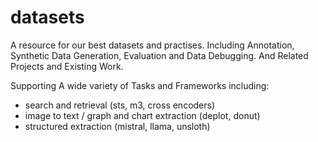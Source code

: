 # datasets

A resource for our best datasets and practises. Including Annotation, Synthetic Data Generation, Evaluation and Data Debugging. And Related Projects and Existing Work.

Supporting A wide variety of Tasks and Frameworks including:

* search and retrieval (sts, m3, cross encoders)
* image to text / graph and chart extraction (deplot, donut)
* structured extraction (mistral, llama, unsloth)
